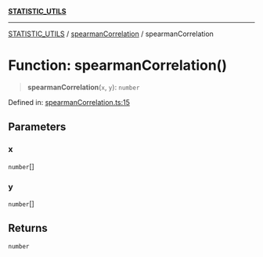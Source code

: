 [**STATISTIC_UTILS**](../../README.md)

***

[STATISTIC_UTILS](../../README.md) / [spearmanCorrelation](../README.md) / spearmanCorrelation

# Function: spearmanCorrelation()

> **spearmanCorrelation**(`x`, `y`): `number`

Defined in: [spearmanCorrelation.ts:15](https://github.com/dailker/everyutil/blob/febb9ddd747c27fb11272f2ad88aedb1ae4d7cba/src/statistic/spearmanCorrelation.ts#L15)

## Parameters

### x

`number`[]

### y

`number`[]

## Returns

`number`
